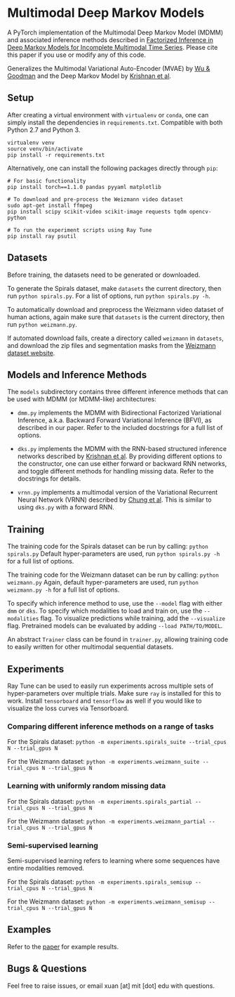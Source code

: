 # Multimodal Deep Markov Models

A PyTorch implementation of the Multimodal Deep Markov Model (MDMM) and associated inference methods described in [Factorized Inference in Deep Markov Models for Incomplete Multimodal Time Series](https://arxiv.org/abs/1905.13570). Please cite this paper if you use or modify any of this code.

Generalizes the Multimodal Variational Auto-Encoder (MVAE) by [Wu & Goodman](https://papers.nips.cc/paper/7801-multimodal-generative-models-for-scalable-weakly-supervised-learning) and the Deep Markov Model by [Krishnan et al](https://www.aaai.org/ocs/index.php/AAAI/AAAI17/paper/view/14215).

## Setup

After creating a virtual environment with `virtualenv` or `conda`, one can simply install the dependencies in `requirements.txt`. Compatible with both Python 2.7 and Python 3.

```
virtualenv venv
source venv/bin/activate
pip install -r requirements.txt
```

Alternatively, one can install the following packages directly through `pip`:
```
# For basic functionality
pip install torch==1.1.0 pandas pyyaml matplotlib

# To download and pre-process the Weizmann video dataset
sudo apt-get install ffmpeg
pip install scipy scikit-video scikit-image requests tqdm opencv-python

# To run the experiment scripts using Ray Tune
pip install ray psutil
```

## Datasets

Before training, the datasets need to be generated or downloaded.

To generate the Spirals dataset, make `datasets` the current directory, then run `python spirals.py`. For a list of options, run `python spirals.py -h`.  

To automatically download and preprocess the Weizmann video dataset of human actions, again make sure that `datasets` is the current directory, then run `python weizmann.py`.

If automated download fails, create a directory called `weizmann` in `datasets`, and download the zip files and segmentation masks from the [Weizmann dataset website](http://www.wisdom.weizmann.ac.il/~vision/SpaceTimeActions.html).

## Models and Inference Methods

The `models` subdirectory contains three different inference methods that can be used with MDMM (or MDMM-like) architectures:

- `dmm.py` implements the MDMM with Bidirectional Factorized Variational Inference, a.k.a. Backward Forward Variational Inference (BFVI), as described in our paper. Refer to the included docstrings for a full list of options.

- `dks.py` implements the MDMM with the RNN-based structured inference networks described by [Krishnan et al](https://www.aaai.org/ocs/index.php/AAAI/AAAI17/paper/view/14215). By providing different options to the constructor, one can use either forward or backward RNN networks, and toggle different methods for handling missing data. Refer to the docstrings for details.

- `vrnn.py` implements a multimodal version of the Variational Recurrent Neural Network (VRNN) described by [Chung et al](https://papers.nips.cc/paper/5653-a-recurrent-latent-variable-model-for-sequential-data). This is similar to using `dks.py` with a forward RNN.

## Training

The training code for the Spirals dataset can be run by calling:
```python spirals.py```
Default hyper-parameters are used, run `python spirals.py -h` for a full list of options.

The training code for the Weizmann dataset can be run by calling:
```python weizmann.py```
Again, default hyper-parameters are used, run `python weizmann.py -h` for a full list of options.

To specify which inference method to use, use the `--model` flag with either `dmm` or `dks`. To specify which modalities to load and train on, use the `--modalities` flag. To visualize predictions while training, add the `--visualize` flag. Pretrained models can be evaluated by adding `--load PATH/TO/MODEL`.

An abstract `Trainer` class can be found in `trainer.py`, allowing training code to easily written for other multimodal sequential datasets.

## Experiments

Ray Tune can be used to easily run experiments across multiple sets of hyper-parameters over multiple trials. Make sure `ray` is installed for this to work. Install `tensorboard` and `tensorflow` as well if you would like to visualize the loss curves via Tensorboard.

### Comparing different inference methods on a range of tasks

For the Spirals dataset:
```python -m experiments.spirals_suite --trial_cpus N --trial_gpus N```

For the Weizmann dataset:
```python -m experiments.weizmann_suite --trial_cpus N --trial_gpus N```

### Learning with uniformly random missing data

For the Spirals dataset:
```python -m experiments.spirals_partial --trial_cpus N --trial_gpus N```

For the Weizmann dataset:
```python -m experiments.weizmann_partial --trial_cpus N --trial_gpus N```

### Semi-supervised learning

Semi-supervised learning refers to learning where some sequences have entire modalities removed.

For the Spirals dataset:
```python -m experiments.spirals_semisup --trial_cpus N --trial_gpus N```

For the Weizmann dataset:
```python -m experiments.weizmann_semisup --trial_cpus N --trial_gpus N```

## Examples

Refer to the [paper](https://arxiv.org/abs/1905.13570) for example results.

## Bugs & Questions

Feel free to raise issues, or email xuan [at] mit [dot] edu with questions.
